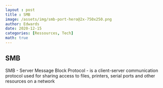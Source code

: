 ```yaml
--- 
layout : post
title : SMB
image: /assets/img/smb-port-hero@2x-750x250.png
author: Edwards
date: 2020-12-15
categories: [Ressources, Tech]
math: true
--- 
```


## SMB

SMB - Server Message Block Protocol - is a client-server communication protocol used for sharing access to files, printers, serial ports and other resources on a network